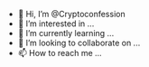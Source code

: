 - 👋 Hi, I’m @Cryptoconfession
- 👀 I’m interested in ...
- 🌱 I’m currently learning ...
- 💞️ I’m looking to collaborate on ...
- 📫 How to reach me ...

<!---
Cryptoconfession/Cryptoconfession is a ✨ special ✨ repository because its `README.md` (this file) appears on your GitHub profile.
You can click the Preview link to take a look at your changes.
--->
